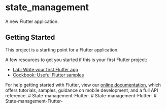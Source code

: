 # state_management

A new Flutter application.

## Getting Started

This project is a starting point for a Flutter application.

A few resources to get you started if this is your first Flutter project:

- [Lab: Write your first Flutter app](https://flutter.dev/docs/get-started/codelab)
- [Cookbook: Useful Flutter samples](https://flutter.dev/docs/cookbook)

For help getting started with Flutter, view our
[online documentation](https://flutter.dev/docs), which offers tutorials,
samples, guidance on mobile development, and a full API reference.
#   S t a t e - m a n a g e m e n t - F l u t t e r -  
 #   S t a t e - m a n a g e m e n t - F l u t t e r -  
 #   S t a t e - m a n a g e m e n t - F l u t t e r -  
 